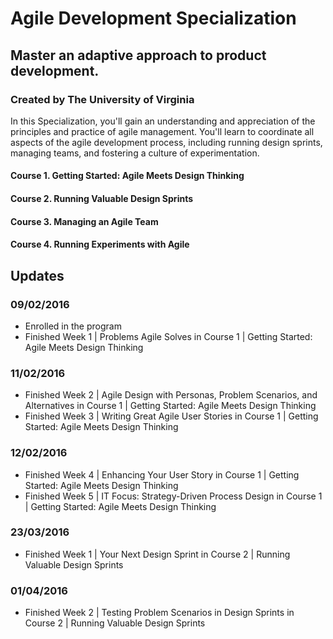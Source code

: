 # Agile Development Specialization
## Master an adaptive approach to product development.
### Created by The University of Virginia

In this Specialization, you'll gain an understanding and appreciation of the principles and practice of agile management. You'll learn to coordinate all aspects of the agile development process, including running design sprints, managing teams, and fostering a culture of experimentation.

#### Course 1. Getting Started: Agile Meets Design Thinking
#### Course 2. Running Valuable Design Sprints
#### Course 3. Managing an Agile Team
#### Course 4. Running Experiments with Agile

## Updates
### 09/02/2016
- Enrolled in the program
- Finished Week 1 | Problems Agile Solves in Course 1 | Getting Started: Agile Meets Design Thinking

### 11/02/2016
- Finished Week 2 | Agile Design with Personas, Problem Scenarios, and Alternatives in Course 1 | Getting Started: Agile Meets Design Thinking
- Finished Week 3 | Writing Great Agile User Stories in Course 1 | Getting Started: Agile Meets Design Thinking

### 12/02/2016
- Finished Week 4 | Enhancing Your User Story in Course 1 | Getting Started: Agile Meets Design Thinking
- Finished Week 5 | IT Focus: Strategy-Driven Process Design in Course 1 | Getting Started: Agile Meets Design Thinking

### 23/03/2016
- Finished Week 1 | Your Next Design Sprint in Course 2 | Running Valuable Design Sprints

### 01/04/2016
- Finished Week 2 | Testing Problem Scenarios in Design Sprints in Course 2 | Running Valuable Design Sprints
